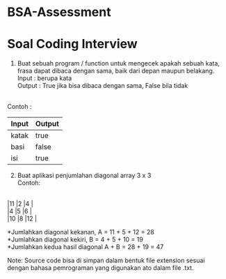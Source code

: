 # BSA-Assessment
# Soal Coding Interview

1. Buat sebuah program / function untuk mengecek apakah sebuah kata, frasa dapat dibaca dengan sama, baik dari depan maupun belakang. <br/>
Input : berupa kata<br/>
Output : True jika bisa dibaca dengan sama, False bila tidak<br/>
<br/>
Contoh : <br/>

|Input |Output |
|--- |--- |
|katak |true |
|basi |false |
|isi |true |



2. Buat aplikasi penjumlahan diagonal array 3 x 3<br/>
Contoh: <br/>
<br/>
|11 |2  |4  |<br/>
|4  |5  |6  |<br/>
|10 |8  |12 |<br/>

*Jumlahkan diagonal kekanan, A = 11 + 5 + 12 = 28<br/>
*Jumlahkan diagonal kekiri, B = 4 + 5 + 10 = 19<br/>
*Jumlahkan kedua hasil diagonal A + B = 28 + 19 = 47<br/>


Note:
Source code bisa di simpan dalam bentuk file extension sesuai dengan bahasa pemrograman yang digunakan ato dalam file .txt.
